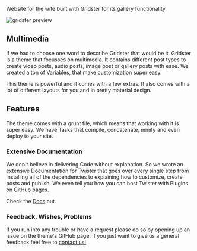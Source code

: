 Website for the wife built with Gridster for its gallery functionality.

![gridster preview](/img/gridster_preview.jpg)

## Multimedia
If we had to choose one word to describe Gridster that would be it. Gridster is a theme that focusses on multimedia. It contains different post types to create video posts, audio posts, image post or gallery posts with ease. We created a ton of Variables, that make customization super easy.

This theme is powerful and it comes with a few extras. It also comes with a lot of different layouts for you and in pretty material design.

## Features
The theme comes with a grunt file, which means that working with it is super easy. We have Tasks that compile, concatenate, minify and even deploy to your site.

### Extensive Documentation
We don't believe in delivering Code without explanation. So we wrote an extensive Documentation for Twister that goes over every single step from installing all of the dependencies to explaining how to customize, create posts and publish. We even tell you how you can host Twister with Plugins on GitHub pages.

Check the [Docs](http://gridster.digitalmind.ch/documentation/) out.

### Feedback, Wishes, Problems
If you run into any trouble or have a request please do so by opening up an issue on the theme's GitHub page.
If you just want to give us a general feedback feel free to [contact us!](http://digitalmind.ch/contact/)
